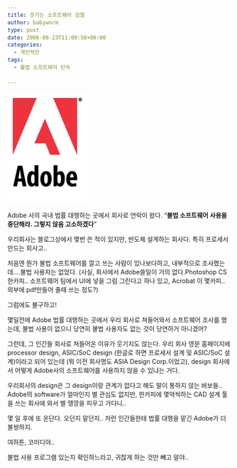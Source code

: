 ```yaml
---
title: 웃기는 소프트웨어 검열
author: babyworm
type: post
date: 2006-08-23T11:00:58+00:00
categories:
  - 개인적인
tags:
  - 불법 소프트웨어 단속

---
```

<img loading="lazy" decoding="async" class="alignleft" src="featured_adobe.gif" alt="" width="180" height="250" data-recalc-dims="1" />

Adobe 사의 국내 법률 대행하는 곳에서 회사로 연락이 왔다. &#8220;**불법 소프트웨어 사용을 중단해라. 그렇지 않음 고소하겠다**&#8221;

우리회사는 블로그상에서 몇번 쓴 적이 있지만, 반도체 설계하는 회사다. 특히 프로세서 만드는 회사고..

처음엔 뭔가 불법 소프트웨어를 깔고 쓰는 사람이 있나보다하고, 내부적으로 조사했는데&#8230;.불법 사용자는 없었다.
(사실, 회사에서 Adobe쓸일이 거의 없다.Photoshop CS 한카피.. 소프트웨어 팀에서 UI에 넣을 그림 그린다고 하나 있고, Acrobat 이 몇카피.. 외부에 pdf만들어 줄때 쓰는 정도?)

그럼에도 불구하고!

몇일전에 Adobe 법률 대행하는 곳에서 우리 회사로 쳐들어와서 소프트웨어 조사를 했는데, 불법 사용이 없으니 당연히 불법 사용자도 없는 것이 당연하거 아니겠어?

그런데, 그 인간들 회사로 쳐들어온 이유가 웃기지도 않는다.
우리 회사 영문 홈페이지에 processor design, ASIC/SoC design (한글로 하면 프로세서 설계 및 ASIC/SoC 설계)이라고 되어 있는데 (뭐 이전 회사명도 ASIA Design Corp.이었고), design 회사에서 어떻게 Adobe사의 소프트웨어를 사용하지 않을 수 있냐는 거다.

우리회사의 design은 그 design이랑 관계가 없다고 해도 말이 통하지 않는 바보들..
Adobe의 software가 얼마인지 별 관심도 없지만, 한카피에 몇억씩하는 CAD 설계 툴을 쓰는 회사에 와서 별 땡깡을 피우고 가다니..

몇 일 후에 또 온단다. 오던지 말던지..
저런 인간들한테 법률 대행을 맡긴 Adobe가 더 불쌍하지.

여하튼, 코미디야..

불법 사용 프로그램 있는지 확인하느라고, 귀찮게 하는 것만 빼고 말야..